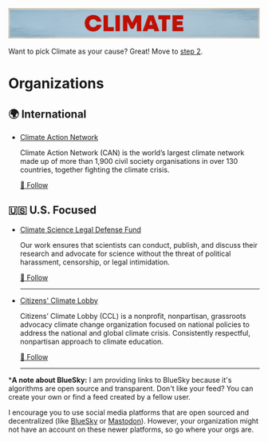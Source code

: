 ![Climate Change](../../assets/Causes-Climate.png)

Want to pick Climate as your cause? Great! Move to [step 2](../../steps/step2/README.md).

# Organizations

## 🌍 International

- [Climate Action Network](https://climatenetwork.org/)

  Climate Action Network (CAN) is the world’s largest climate network made up of more than 1,900 civil society organisations in over 130 countries, together fighting the climate crisis.

  <a href="https://bsky.app/profile/caneurope.bsky.social" title="Follow on BlueSky Social">🦋 Follow</a>

## 🇺🇸 U.S. Focused

- [Climate Science Legal Defense Fund](https://climatesciencedefensefund.org/)

  Our work ensures that scientists can conduct, publish, and discuss their research and advocate for science without the threat of political harassment, censorship, or legal intimidation.

  <a href="https://bsky.app/profile/csldf.org" title="Follow on BlueSky Social">🦋 Follow</a>

  ---

- [Citizens' Climate Lobby](https://citizensclimatelobby.org/)

  Citizens’ Climate Lobby (CCL) is a nonprofit, nonpartisan, grassroots advocacy climate change organization focused on national policies to address the national and global climate crisis. Consistently respectful, nonpartisan approach to climate education.

  <a href="https://bsky.app/profile/cclusa.org" title="Follow on BlueSky Social">🦋 Follow</a>

  ---

***A note about BlueSky:** I am providing links to BlueSky because it's algorithms are open source and transparent. Don't like your feed? You can create your own or find a feed created by a fellow user.

I encourage you to use social media platforms that are open sourced and decentralized (like [BlueSky](https://bsky.app/) or [Mastodon](https://joinmastodon.org/)). However, your organization might not have an account on these newer platforms, so go where your orgs are.